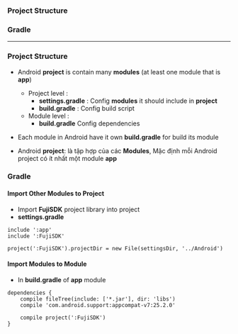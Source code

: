 ### Project Structure
### Gradle
----------------------

### Project Structure

* Android **project** is contain many **modules** (at least one module that is **app**)
  * Project level : 
    * **settings.gradle** : Config **modules** it should include in **project**
    * **build.gradle** : Config build script
  * Module level :
    * **build.gradle** Config dependencies
    
* Each module in Android have it own **build.gradle** for build its module
* Android **project**: là tập hợp của các **Modules**, Mặc định mỗi Android project có ít nhất một module **app**

### Gradle

#### Import Other Modules to Project

* Import **FujiSDK** project library into project 
* **settings.gradle**

```
include ':app'
include ':FujiSDK'

project(':FujiSDK').projectDir = new File(settingsDir, '../Android')
```

#### Import Modules to Module
* In **build.gradle** of **app** module

```
dependencies {
    compile fileTree(include: ['*.jar'], dir: 'libs')
    compile 'com.android.support:appcompat-v7:25.2.0'

    compile project(':FujiSDK')
}
```
